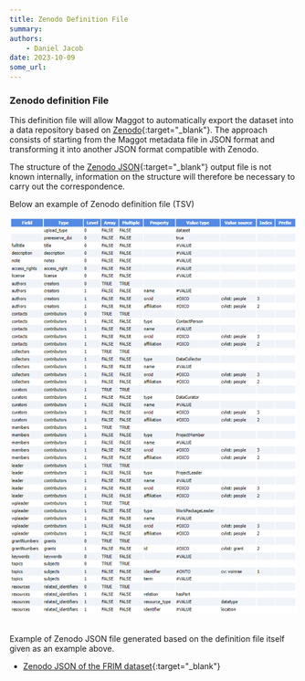 ```yaml
---
title: Zenodo Definition File
summary: 
authors:
    - Daniel Jacob
date: 2023-10-09
some_url:
---
```


<style>.md-typeset h1 {display: none;} .md-nav__item {font-size: medium}</style>

### Zenodo definition File

This definition file will allow Maggot to automatically export the dataset into a data repository based on [Zenodo][1]{:target="_blank"}. The approach consists of starting from the Maggot metadata file in JSON format and transforming it into another JSON format compatible with Zenodo.

The structure of the [Zenodo JSON][2]{:target="_blank"} output file is not known internally, information on the structure will therefore be necessary to carry out the correspondence.

Below an example of Zenodo definition file (TSV)
<center>
<a href="../../images/zenodo_conf.png" data-lightbox="figconf"><img src="../../images/zenodo_conf.png" width="600px"></a>
</center>
<br>

Example of Zenodo JSON file generated based on the definition file itself given as an example above.

   * [Zenodo JSON of the FRIM dataset][3]{:target="_blank"}

<br><br>

[1]: https://www.openaire.eu/zenodo-guide
[2]: https://developers.zenodo.org/#rest-api
[3]: https://pmb-bordeaux.fr/maggot/metadata/frim1?format=zenodo
